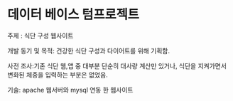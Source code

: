 # 데이터 베이스 텀프로젝트 
주제 : 식단 구성 웹사이트 

개발 동기 및 목적: 건강한 식단 구성과 다이어트를 위해 기획함.

사전 조사:기존 식단 웹,앱 중 대부분 단순히 대사량 계산만 있거나, 식단을 지켜가면서 변화된 체중을 입력하는 부분은 없었음.

기술: apache 웹서버와 mysql 연동 한 웹사이트
